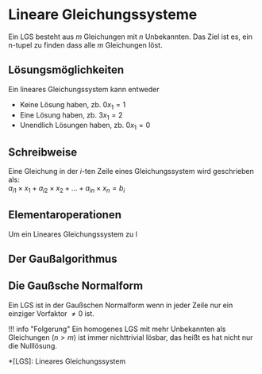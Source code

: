 # Lineare Gleichungssysteme
Ein LGS besteht aus $m$ Gleichungen mit $n$ Unbekannten. Das Ziel ist es, ein n-tupel 
zu finden dass alle $m$ Gleichungen löst.

## Lösungsmöglichkeiten
Ein lineares Gleichungssystem kann entweder

* Keine Lösung haben, zb. $0x_1 = 1$
* Eine Lösung haben, zb. $3x_1 = 2$
* Unendlich Lösungen haben, zb. $0x_1 = 0$

## Schreibweise
Eine Gleichung in der $i$-ten Zeile eines Gleichungssystem wird geschrieben als:<br>
$a_{i1} \times x_1 + a_{i2} \times x_2+ ... + a_{in} \times x_n = b_i$

## Elementaroperationen
Um ein Lineares Gleichungssystem zu l

## Der Gaußalgorithmus

## Die Gaußsche Normalform
Ein LGS ist in der Gaußschen Normalform wenn in jeder Zeile nur ein einziger Vorfaktor $\neq 0$ ist.

!!! info "Folgerung"
    Ein homogenes LGS mit mehr Unbekannten als Gleichungen ($n > m$) ist immer nichttrivial
    lösbar, das heißt es hat nicht nur die Nulllösung.

*[LGS]: Lineares Gleichungssystem
